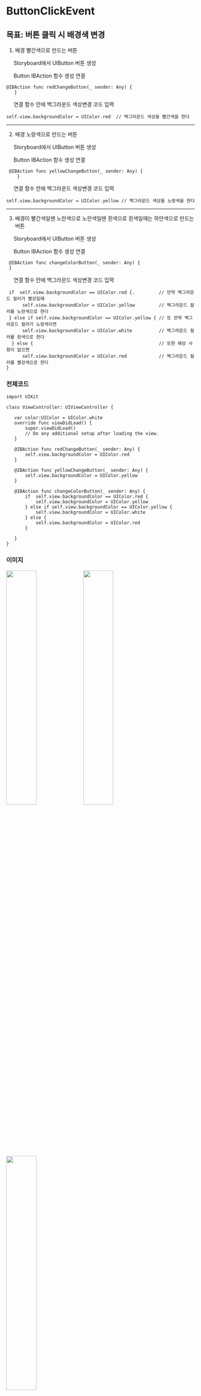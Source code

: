 # ButtonClickEvent

## 목표: 버튼 클릭 시 배경색 변경 
1. 배경 빨간색으로 만드는 버튼 

&nbsp;&nbsp;&nbsp;&nbsp; Storyboard에서 UIButton 버튼 생성


&nbsp;&nbsp;&nbsp;&nbsp; Button IBAction 함수 생성 연결 


 ``` 
 @IBAction func redChangeButton(_ sender: Any) {
    }
 ```

&nbsp;&nbsp;&nbsp;&nbsp;  연결 함수 안에 백그라운드 색상변경 코드 입력
```
self.view.backgroundColor = UIColor.red  // 백그라운드 색상을 빨간색을 한다
```
---
2. 배경 노랑색으로 만드는 버튼

&nbsp;&nbsp;&nbsp;&nbsp; Storyboard에서 UIButton 버튼 생성


&nbsp;&nbsp;&nbsp;&nbsp; Button IBAction 함수 생성 연결 
```
 @IBAction func yellowChangeButton(_ sender: Any) {
    }
```

&nbsp;&nbsp;&nbsp;&nbsp;  연결 함수 안에 백그라운드 색상변경 코드 입력
``` 
self.view.backgroundColor = UIColor.yellow // 백그라운드 색상을 노랑색을 한다
```
---
3. 배경이 빨간색일땐 노란색으로 노란색일땐 흰색으로 흰색일때는 하얀색으로 만드는 버튼


&nbsp;&nbsp;&nbsp;&nbsp; Storyboard에서 UIButton 버튼 생성


&nbsp;&nbsp;&nbsp;&nbsp; Button IBAction 함수 생성 연결 
```
 @IBAction func changeColorButton(_ sender: Any) {
 }
```
&nbsp;&nbsp;&nbsp;&nbsp;  연결 함수 안에 백그라운드 색상변경 코드 입력
```
 if  self.view.backgroundColor == UIColor.red {.         // 만약 백그라운드 컬러가 빨강일때
      self.view.backgroundColor = UIColor.yellow         // 백그라운드 컬러를 노란색으로 한다
 } else if self.view.backgroundColor == UIColor.yellow { // 또 만약 백그라운드 컬러가 노랑색이면 
      self.view.backgroundColor = UIColor.white          // 백그라운드 컬러를 흰색으로 한다
  } else {                                               // 또한 해당 사항이 없으면
      self.view.backgroundColor = UIColor.red            // 백그라운드 컬러를 빨강색으로 한다
}
 ```
 ### 전체코드
 ``` 
import UIKit

class ViewController: UIViewController {
    
    var color:UIColor = UIColor.white
    override func viewDidLoad() {
        super.viewDidLoad()
        // Do any additional setup after loading the view.
    }
    
    @IBAction func redChangeButton(_ sender: Any) {
        self.view.backgroundColor = UIColor.red
    }
    
    @IBAction func yellowChangeButton(_ sender: Any) {
        self.view.backgroundColor = UIColor.yellow
    }
    
    @IBAction func changeColorButton(_ sender: Any) {
        if  self.view.backgroundColor == UIColor.red {
            self.view.backgroundColor = UIColor.yellow
        } else if self.view.backgroundColor == UIColor.yellow {
            self.view.backgroundColor = UIColor.white
        } else {
            self.view.backgroundColor = UIColor.red
        }
    
    }
}
```

### 이미지 
<img src="https://user-images.githubusercontent.com/70513066/107026392-fcbbac80-67ed-11eb-8e08-084ae50ecf60.png" width="40%">
<img src="https://user-images.githubusercontent.com/70513066/107026456-0fce7c80-67ee-11eb-81ff-2f3aaee1cba3.png" width="40%">
<img src="https://user-images.githubusercontent.com/70513066/107026478-19f07b00-67ee-11eb-931e-824a06831042.png" width="40%">


